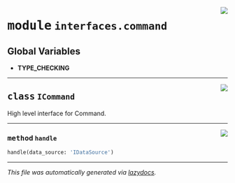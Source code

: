 <!-- markdownlint-disable -->

<a href="../../th2_data_services/interfaces/command.py#L0"><img align="right" style="float:right;" src="https://img.shields.io/badge/-source-cccccc?style=flat-square"></a>

# <kbd>module</kbd> `interfaces.command`




**Global Variables**
---------------
- **TYPE_CHECKING**


---

<a href="../../th2_data_services/interfaces/command.py#L25"><img align="right" style="float:right;" src="https://img.shields.io/badge/-source-cccccc?style=flat-square"></a>

## <kbd>class</kbd> `ICommand`
High level interface for Command. 




---

<a href="../../th2_data_services/interfaces/command.py#L28"><img align="right" style="float:right;" src="https://img.shields.io/badge/-source-cccccc?style=flat-square"></a>

### <kbd>method</kbd> `handle`

```python
handle(data_source: 'IDataSource')
```








---

_This file was automatically generated via [lazydocs](https://github.com/ml-tooling/lazydocs)._
